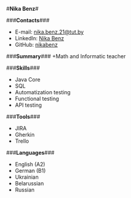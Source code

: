 #**Nika Benz**#

###**Contacts**###
 * E-mail: [nika.benz.21@tut.by](https://gmail.com)
 * LinkedIn: [Nika Benz](https://linkedin.com/in/nika-benz)
 * GitHub: [nikabenz](https://github.com/nikabenz/rsschool-cv)

###**Summary**###
+Math and Informatic teacher

###**Skills**###
 * Java Core
 * SQL
 * Automatization testing
 * Functional testing
 * API testing

###**Tools**###
 * JIRA
 * Gherkin
 * Trello

###**Languages**###
 * English (A2)
 * German (B1)
 * Ukrainian
 * Belarussian
 * Russian

